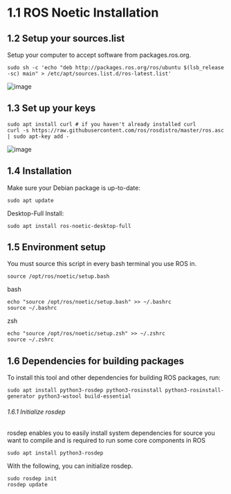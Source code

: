 # 1.1 ROS Noetic Installation

## 1.2 Setup your sources.list

Setup your computer to accept software from packages.ros.org.

```
sudo sh -c 'echo "deb http://packages.ros.org/ros/ubuntu $(lsb_release -sc) main" > /etc/apt/sources.list.d/ros-latest.list'
```

![image](https://user-images.githubusercontent.com/90166739/193383972-9dff6b22-3190-4849-8834-ec3ae2ba046c.png)

## 1.3 Set up your keys

```
sudo apt install curl # if you haven't already installed curl
curl -s https://raw.githubusercontent.com/ros/rosdistro/master/ros.asc | sudo apt-key add -
```
![image](https://user-images.githubusercontent.com/90166739/193384108-c584053a-1c2b-4c9f-b812-025ced3b3ead.png)


## 1.4 Installation

Make sure your Debian package is up-to-date:

```
sudo apt update
```

Desktop-Full Install: 

```
sudo apt install ros-noetic-desktop-full
```

## 1.5 Environment setup

You must source this script in every bash terminal you use ROS in.

```
source /opt/ros/noetic/setup.bash
```

bash

```
echo "source /opt/ros/noetic/setup.bash" >> ~/.bashrc
source ~/.bashrc
```

zsh

```
echo "source /opt/ros/noetic/setup.zsh" >> ~/.zshrc
source ~/.zshrc
```


## 1.6 Dependencies for building packages

To install this tool and other dependencies for building ROS packages, run:

```
sudo apt install python3-rosdep python3-rosinstall python3-rosinstall-generator python3-wstool build-essential
```

###### 1.6.1 Initialize rosdep

rosdep enables you to easily install system dependencies for source you want to compile and is required to run some core components in ROS

```
sudo apt install python3-rosdep
```

With the following, you can initialize rosdep.

```
sudo rosdep init
rosdep update
```
